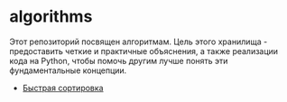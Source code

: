# algorithms

Этот репозиторий посвящен алгоритмам. Цель этого хранилища - предоставить четкие и практичные объяснения, а также реализации кода на Python, чтобы помочь другим лучше понять эти фундаментальные концепции. 
 
 - [Быстрая сортировка](https://github.com/Meltreex/algorithms/tree/main/Quick%20Sort)
